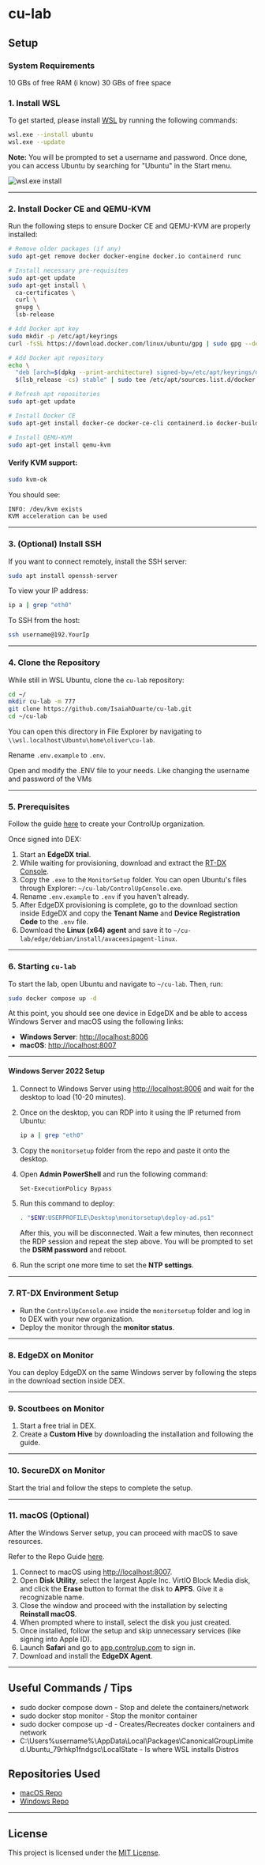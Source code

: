 # cu-lab

## Setup

### System Requirements
10 GBs of free RAM (i know)
30 GBs of free space

### 1. Install WSL
To get started, please install [WSL](https://learn.microsoft.com/en-us/windows/wsl/install) by running the following commands:

```bash
wsl.exe --install ubuntu
wsl.exe --update
```

**Note:** You will be prompted to set a username and password. Once done, you can access Ubuntu by searching for "Ubuntu" in the Start menu.

![wsl.exe install](images/{CD19FD20-9B45-478E-A0F1-F40B49793D90}.png)

---

### 2. Install Docker CE and QEMU-KVM

Run the following steps to ensure Docker CE and QEMU-KVM are properly installed:

```bash
# Remove older packages (if any)
sudo apt-get remove docker docker-engine docker.io containerd runc

# Install necessary pre-requisites
sudo apt-get update
sudo apt-get install \
  ca-certificates \
  curl \
  gnupg \
  lsb-release

# Add Docker apt key
sudo mkdir -p /etc/apt/keyrings
curl -fsSL https://download.docker.com/linux/ubuntu/gpg | sudo gpg --dearmor -o /etc/apt/keyrings/docker.gpg

# Add Docker apt repository
echo \
  "deb [arch=$(dpkg --print-architecture) signed-by=/etc/apt/keyrings/docker.gpg] https://download.docker.com/linux/ubuntu \
  $(lsb_release -cs) stable" | sudo tee /etc/apt/sources.list.d/docker.list > /dev/null

# Refresh apt repositories
sudo apt-get update

# Install Docker CE
sudo apt-get install docker-ce docker-ce-cli containerd.io docker-buildx-plugin docker-compose-plugin

# Install QEMU-KVM
sudo apt-get install qemu-kvm
```

#### Verify KVM support:
```bash
sudo kvm-ok
```

You should see:

```bash
INFO: /dev/kvm exists
KVM acceleration can be used
```

---

### 3. (Optional) Install SSH

If you want to connect remotely, install the SSH server:

```bash
sudo apt install openssh-server
```

To view your IP address:

```bash
ip a | grep "eth0"
```

To SSH from the host:

```bash
ssh username@192.YourIp
```

---

### 4. Clone the Repository

While still in WSL Ubuntu, clone the `cu-lab` repository:

```bash
cd ~/
mkdir cu-lab -m 777
git clone https://github.com/IsaiahDuarte/cu-lab.git
cd ~/cu-lab
```

You can open this directory in File Explorer by navigating to `\\wsl.localhost\Ubuntu\home\oliver\cu-lab`.

Rename `.env.example` to `.env`.

Open and modify the .ENV file to your needs. Like changing the username and password of the VMs

---

### 5. Prerequisites

Follow the guide [here](https://support.controlup.com/docs/create-your-controlup-organization) to create your ControlUp organization.

Once signed into DEX:

1. Start an **EdgeDX trial**.
2. While waiting for provisioning, download and extract the [RT-DX Console](https://www.controlup.com/download-center/?type=console).
3. Copy the `.exe` to the `MonitorSetup` folder. You can open Ubuntu's files through Explorer: `~/cu-lab/ControlUpConsole.exe`.
4. Rename `.env.example` to `.env` if you haven't already.
5. After EdgeDX provisioning is complete, go to the download section inside EdgeDX and copy the **Tenant Name** and **Device Registration Code** to the `.env` file.
6. Download the **Linux (x64) agent** and save it to `~/cu-lab/edge/debian/install/avaceesipagent-linux`.

---

### 6. Starting `cu-lab`

To start the lab, open Ubuntu and navigate to `~/cu-lab`. Then, run:

```bash
sudo docker compose up -d
```

At this point, you should see one device in EdgeDX and be able to access Windows Server and macOS using the following links:

- **Windows Server**: [http://localhost:8006](http://localhost:8006)
- **macOS**: [http://localhost:8007](http://localhost:8007)

---

#### Windows Server 2022 Setup

1. Connect to Windows Server using [http://localhost:8006](http://localhost:8006) and wait for the desktop to load (10-20 minutes).
2. Once on the desktop, you can RDP into it using the IP returned from Ubuntu:

    ```bash
    ip a | grep "eth0"
    ```

3. Copy the `monitorsetup` folder from the repo and paste it onto the desktop.
4. Open **Admin PowerShell** and run the following command:

    ```bash
    Set-ExecutionPolicy Bypass
    ```

5. Run this command to deploy:

    ```bash
    . "$ENV:USERPROFILE\Desktop\monitorsetup\deploy-ad.ps1"
    ```

   After this, you will be disconnected. Wait a few minutes, then reconnect the RDP session and repeat the step above. You will be prompted to set the **DSRM password** and reboot.
6. Run the script one more time to set the **NTP settings**.

---

### 7. RT-DX Environment Setup

- Run the `ControlUpConsole.exe` inside the `monitorsetup` folder and log in to DEX with your new organization.
- Deploy the monitor through the **monitor status**.

---

### 8. EdgeDX on Monitor

You can deploy EdgeDX on the same Windows server by following the steps in the download section inside DEX.

---

### 9. Scoutbees on Monitor

1. Start a free trial in DEX.
2. Create a **Custom Hive** by downloading the installation and following the guide.

---

### 10. SecureDX on Monitor

Start the trial and follow the steps to complete the setup.

---

### 11. macOS (Optional)

After the Windows Server setup, you can proceed with macOS to save resources.

Refer to the Repo Guide [here](https://github.com/dockur/macos?tab=readme-ov-file#faq-).

1. Connect to macOS using [http://localhost:8007](http://localhost:8007).
2. Open **Disk Utility**, select the largest Apple Inc. VirtIO Block Media disk, and click the **Erase** button to format the disk to **APFS**. Give it a recognizable name.
3. Close the window and proceed with the installation by selecting **Reinstall macOS**.
4. When prompted where to install, select the disk you just created.
5. Once installed, follow the setup and skip unnecessary services (like signing into Apple ID).
6. Launch **Safari** and go to [app.controlup.com](https://app.controlup.com) to sign in.
7. Download and install the **EdgeDX Agent**.

---

## Useful Commands / Tips
- sudo docker compose down - Stop and delete the containers/network
- sudo docker stop monitor - Stop the monitor container
- sudo docker compose up -d - Creates/Recreates docker containers and network
- C:\Users\%username%\AppData\Local\Packages\CanonicalGroupLimited.Ubuntu_79rhkp1fndgsc\LocalState - Is where WSL installs Distros

## Repositories Used

- [macOS Repo](https://github.com/dockur/macos)
- [Windows Repo](https://github.com/dockur/windows)

---

## License

This project is licensed under the [MIT License](https://choosealicense.com/licenses/mit/).